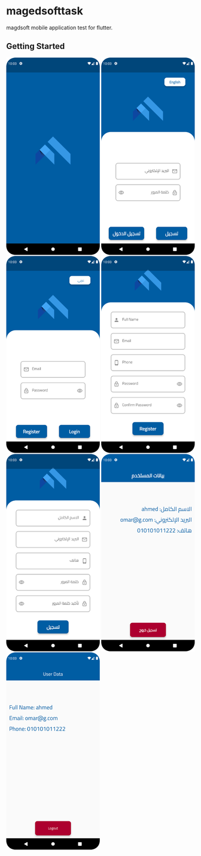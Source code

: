 # magedsofttask

magdsoft mobile application test for flutter.

## Getting Started


<img alt="splashscreen" src="https://github.com/omarabdullah1/magedsofttest/blob/master/screenshots/splashscreen.png" width="250"/> <img alt="loginarabic" src="https://github.com/omarabdullah1/magedsofttest/blob/master/screenshots/loginarabic.png" width="250"/> <img alt="loginenglish" src="https://github.com/omarabdullah1/magedsofttest/blob/master/screenshots/loginenglish.png" width="250"/> <img alt="registerenglish" src="https://github.com/omarabdullah1/magedsofttest/blob/master/screenshots/registerenglish.png" width="250"/> <img alt="resgisterarabic" src="https://github.com/omarabdullah1/magedsofttest/blob/master/screenshots/resgisterarabic.png" width="250"/> <img alt="userprofilearabic" src="https://github.com/omarabdullah1/magedsofttest/blob/master/screenshots/userprofilearabic.png" width="250"/> <img alt="userprofileenglish" src="https://github.com/omarabdullah1/magedsofttest/blob/master/screenshots/userprofileenglish.png" width="250"/>
